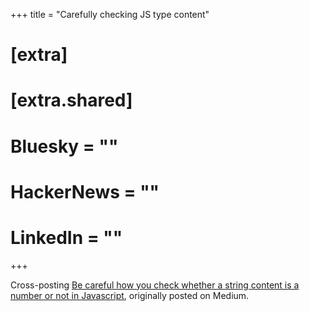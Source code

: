+++
title = "Carefully checking JS type content"

# [extra]
# [extra.shared]
#   Bluesky = ""
#   HackerNews = ""
#   LinkedIn = ""
+++

Cross-posting [Be careful how you check whether a string content is a number or not in Javascript][post_link], originally posted on Medium.

[post_link]: https://medium.com/@maxcnunes/be-careful-how-you-check-whether-a-string-content-is-a-number-or-not-in-javascript-9b710834879a
